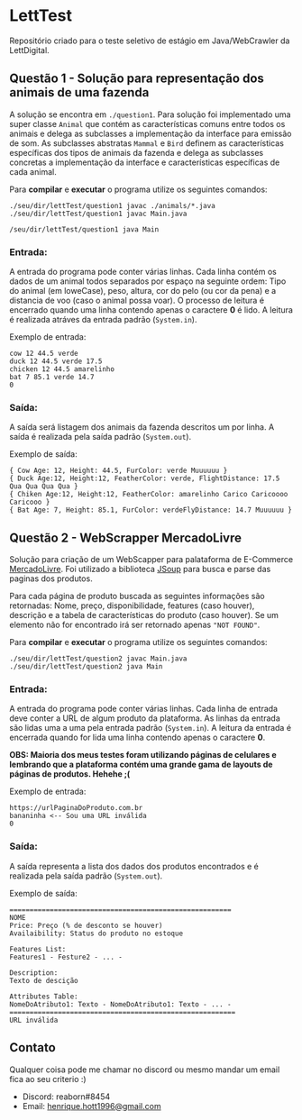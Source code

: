 # LettTest

Repositório criado para o teste seletivo de estágio em Java/WebCrawler da LettDigital.

## Questão 1 - Solução para representação dos animais de uma fazenda

A solução se encontra em `./question1`. Para solução foi implementado uma super classe `Animal` que contém as características comuns entre todos os animais e delega as subclasses a implementação da interface para emissão de som. As subclasses abstratas `Mammal` e `Bird` definem as características específicas dos tipos de animais da fazenda e delega as subclasses concretas a implementação da interface e características específicas de cada animal.

Para **compilar** e **executar** o programa utilize os seguintes comandos:

```
./seu/dir/lettTest/question1 javac ./animals/*.java
./seu/dir/lettTest/question1 javac Main.java

/seu/dir/lettTest/question1 java Main
```

### Entrada:

A entrada do programa pode conter várias linhas. Cada linha contém os dados de um animal todos separados por espaço na seguinte ordem: Tipo do animal (em loweCase), peso, altura, cor do pelo (ou cor da pena) e a distancia de voo (caso o animal possa voar). O processo de leitura é encerrado quando uma linha contendo apenas o caractere **0** é lido. A leitura é realizada atráves da entrada padrão (`System.in`).

Exemplo de entrada:

```
cow 12 44.5 verde
duck 12 44.5 verde 17.5
chicken 12 44.5 amarelinho
bat 7 85.1 verde 14.7
0
```

### Saída:

A saída será listagem dos animais da fazenda descritos um por linha. A saída é realizada pela saída padrão (`System.out`).

Exemplo de saída:

```
{ Cow Age: 12, Height: 44.5, FurColor: verde Muuuuuu }
{ Duck Age:12, Height:12, FeatherColor: verde, FlightDistance: 17.5 Qua Qua Qua Qua }
{ Chiken Age:12, Height:12, FeatherColor: amarelinho Carico Caricoooo Caricooo }
{ Bat Age: 7, Height: 85.1, FurColor: verdeFlyDistance: 14.7 Muuuuuu }
```

## Questão 2 - WebScrapper MercadoLivre

Solução para criação de um WebScapper para palataforma de E-Commerce [MercadoLivre](https://ofertas.mercadolivre.com.br/recebaemcasa#DEAL_ID=MLB2367&S=landingHubrecebaemcasa&V=0&T=MainSliderItem-normal&L=HEADER_1&deal_print_id=b8f6ddc0-7037-11ea-b513-c941a6ceb129). Foi utilizado a biblioteca [JSoup](https://jsoup.org/) para busca e parse das paginas dos produtos.

Para cada página de produto buscada as seguintes informações são retornadas: Nome, preço, disponibilidade, features (caso houver), descrição e a tabela de características do produto (caso houver). Se um elemento não for encontrado irá ser retornado apenas `"NOT FOUND"`.

Para **compilar** e **executar** o programa utilize os seguintes comandos:

```
./seu/dir/lettTest/question2 javac Main.java
./seu/dir/lettTest/question2 java Main
```

### Entrada:

A entrada do programa pode conter várias linhas. Cada linha de entrada deve conter a URL de algum produto da plataforma. As linhas da entrada são lidas uma a uma pela entrada padrão (`System.in`). A leitura da entrada é encerrada quando for lida uma linha contendo apenas o caractere **0**.

**OBS: Maioria dos meus testes foram utilizando páginas de celulares e lembrando que a plataforma contém uma grande gama de layouts de páginas de produtos. Hehehe ;(**

Exemplo de entrada:

```
https://urlPaginaDoProduto.com.br
bananinha <-- Sou uma URL inválida
0
```

### Saída:

A saída representa a lista dos dados dos produtos encontrados e é realizada pela saída padrão (`System.out`).

Exemplo de saída:

```
=======================================================
NOME
Price: Preço (% de desconto se houver)
Availaibility: Status do produto no estoque

Features List:
Features1 - Festure2 - ... -

Description:
Texto de descição

Attributes Table:
NomeDoAtributo1: Texto - NomeDoAtributo1: Texto - ... -
========================================================
URL inválida

```

## Contato

Qualquer coisa pode me chamar no discord ou mesmo mandar um email fica ao seu criterio :)

-   Discord: reaborn#8454
-   Email: henrique.hott1996@gmail.com
